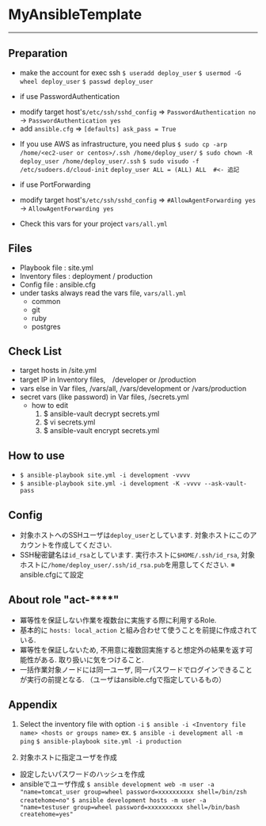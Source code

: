 # MyAnsibleTemplate
----

## Preparation
* make the account for exec ssh
`$ useradd deploy_user`
`$ usermod -G wheel deploy_user`
`$ passwd deploy_user`

* if use PasswordAuthentication
- modify target host's`/etc/ssh/sshd_config` => `PasswordAuthentication no` -> `PasswordAuthentication yes`
- add `ansible.cfg` => `[defaults] ask_pass = True`

* If you use AWS as infrastructure, you need plus
`$ sudo cp -arp /home/<ec2-user or centos>/.ssh /home/deploy_user/`
`$ sudo chown -R deploy_user /home/deploy_user/.ssh`
`$ sudo visudo -f /etc/sudoers.d/cloud-init`
`deploy_user ALL = (ALL) ALL  #<- 追記`

* if use PortForwarding
- modify target host's`/etc/ssh/sshd_config` => `#AllowAgentForwarding yes` -> `AllowAgentForwarding yes`


* Check this vars for your project
`vars/all.yml`

## Files
* Playbook file : site.yml
* Inventory files : deployment / production
* Config file : ansible.cfg
* under tasks always read the vars file, `vars/all.yml`
  - common
  - git
  - ruby
  - postgres

## Check List
* target hosts in /site.yml
* target IP in Inventory files,　/developer or /production
* vars else in Var files, /vars/all, /vars/development or /vars/production
* secret vars (like password) in Var files, /secrets.yml
  - how to edit
    1. $ ansible-vault decrypt secrets.yml
    1. $ vi secrets.yml
    1. $ ansible-vault encrypt secrets.yml

## How to use
* `$ ansible-playbook site.yml -i development -vvvv`
* `$ ansible-playbook site.yml -i development -K -vvvv --ask-vault-pass`


## Config
* 対象ホストへのSSHユーザは`deploy_user`としています. 対象ホストにこのアカウントを作成してください.
* SSH秘密鍵名は`id_rsa`としています. 実行ホストに`$HOME/.ssh/id_rsa`, 対象ホストに`/home/deploy_user/.ssh/id_rsa.pub`を用意してください.
※ ansible.cfgにて設定


## About role "act-****"
* 冪等性を保証しない作業を複数台に実施する際に利用するRole.
* 基本的に `hosts: local_action` と組み合わせて使うことを前提に作成されている.
* 冪等性を保証しないため, 不用意に複数回実施すると想定外の結果を返す可能性がある. 取り扱いに気をつけること.
* 一括作業対象ノードには同一ユーザ, 同一パスワードでログインできることが実行の前提となる. （ユーザはansible.cfgで指定しているもの）


## Appendix
1. Select the inventory file with option `-i`
`$ ansible -i <Inventory file name> <hosts or groups name>`
    ex.
      `$ ansible -i development all -m ping`
      `$ ansible-playbook site.yml -i production`


1. 対象ホストに指定ユーザを作成
  - 設定したいパスワードのハッシュを作成
  - ansibleでユーザ作成
  `$ ansible development web -m user -a "name=tomcat_user group=wheel password=xxxxxxxxxx shell=/bin/zsh createhome=no"`
  `$ ansible development hosts -m user -a "name=testuser group=wheel password=xxxxxxxxxx shell=/bin/bash createhome=yes"`
